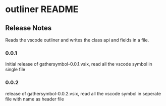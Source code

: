 # outliner README

## Release Notes

Reads the vscode outliner and writes the class api and fields in a file.

### 0.0.1

Initial release of gathersymbol-0.0.1.vsix, read all the vscode symbol in single file

### 0.0.2

release of gathersymbol-0.0.2.vsix, read all the vscode symbol in seperate file with name as header file









